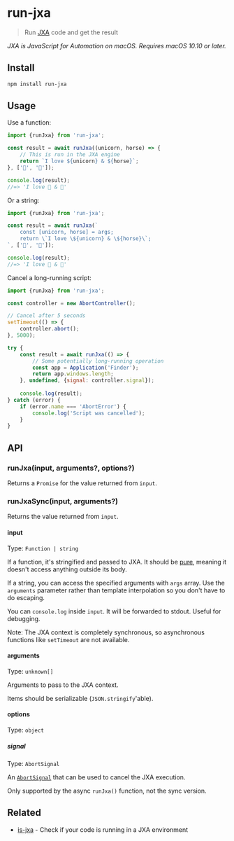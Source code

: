 # run-jxa

> Run [JXA](https://github.com/dtinth/JXA-Cookbook) code and get the result

*JXA is JavaScript for Automation on macOS. Requires macOS 10.10 or later.*

## Install

```sh
npm install run-jxa
```

## Usage

Use a function:

```js
import {runJxa} from 'run-jxa';

const result = await runJxa((unicorn, horse) => {
	// This is run in the JXA engine
	return `I love ${unicorn} & ${horse}`;
}, ['🦄', '🐴']);

console.log(result);
//=> 'I love 🦄 & 🐴'
```

Or a string:

```js
import {runJxa} from 'run-jxa';

const result = await runJxa(`
	const [unicorn, horse] = args;
	return \`I love \${unicorn} & \${horse}\`;
`, ['🦄', '🐴']);

console.log(result);
//=> 'I love 🦄 & 🐴'
```

Cancel a long-running script:

```js
import {runJxa} from 'run-jxa';

const controller = new AbortController();

// Cancel after 5 seconds
setTimeout(() => {
	controller.abort();
}, 5000);

try {
	const result = await runJxa(() => {
		// Some potentially long-running operation
		const app = Application('Finder');
		return app.windows.length;
	}, undefined, {signal: controller.signal});
	
	console.log(result);
} catch (error) {
	if (error.name === 'AbortError') {
		console.log('Script was cancelled');
	}
}
```

## API

### runJxa(input, arguments?, options?)

Returns a `Promise` for the value returned from `input`.

### runJxaSync(input, arguments?)

Returns the value returned from `input`.

#### input

Type: `Function | string`

If a function, it's stringified and passed to JXA. It should be [pure](https://en.wikipedia.org/wiki/Pure_function), meaning it doesn't access anything outside its body.

If a string, you can access the specified arguments with `args` array. Use the `arguments` parameter rather than template interpolation so you don't have to do escaping.

You can `console.log` inside `input`. It will be forwarded to stdout. Useful for debugging.

Note: The JXA context is completely synchronous, so asynchronous functions like `setTimeout` are not available.

#### arguments

Type: `unknown[]`

Arguments to pass to the JXA context.

Items should be serializable (`JSON.stringify`'able).

#### options

Type: `object`

##### signal

Type: `AbortSignal`

An [`AbortSignal`](https://developer.mozilla.org/en-US/docs/Web/API/AbortSignal) that can be used to cancel the JXA execution.

Only supported by the async `runJxa()` function, not the sync version.

## Related

- [is-jxa](https://github.com/sindresorhus/is-jxa) - Check if your code is running in a JXA environment
